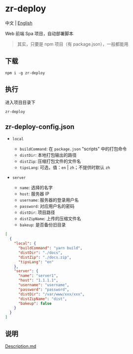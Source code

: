 # zr-deploy

中文 | [English](./README.md)

Web 前端 Spa 项目，自动部署脚本

> 其实，只要是 npm 项目（有 package.json），一般都能用

## 下载

```shell
npm i -g zr-deploy
```

## 执行

进入项目目录下

```shell
zr-deploy
```

## zr-deploy-config.json

- `local`

  - `buildCommand`: 在 `package.json` "scripts" 中的打包命令
  - `distDir`: 本地打包输出的路径
  - `distZip`: 压缩打包文件的文件名
  - `tipsLang`: 可选，值：`en` | `zh`；不提供时默认 `zh`

* `server`

  - `name`: 选择的名字
  - `host`: 服务器 IP
  - `username`: 服务器的登录用户名
  - `password`: 对应用户名的密码
  - `distDir`: 项目路径
  - `distZipName`: 上传的压缩文件名
  - `bakeup`: 是否备份旧目录

```json
[
  {
    "local": {
      "buildCommand": "yarn build",
      "distDir": "./docs",
      "distZip": "./docs.zip",
      "tipsLang": "en"
    },
    "server": {
      "name": "server1",
      "host": "1.1.1.1",
      "username": "username",
      "password": "password",
      "distDir": "/var/www/xxx/xxx",
      "distZipName": "dist",
      "bakeup": false
    }
  }
]
```

## 说明

[Description.md](./Description.md)
